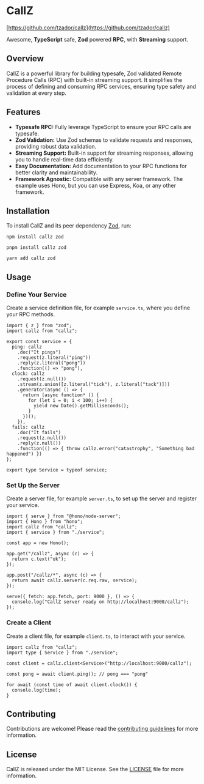 # CallZ

[https://github.com/tzador/callz](https://github.com/tzador/callz)

Awesome, **TypeScript** safe, **Zod** powered **RPC**, with **Streaming** support.

## Overview

CallZ is a powerful library for building typesafe, Zod validated Remote Procedure Calls (RPC) with built-in streaming support. It simplifies the process of defining and consuming RPC services, ensuring type safety and validation at every step.

## Features

- **Typesafe RPC:** Fully leverage TypeScript to ensure your RPC calls are typesafe.
- **Zod Validation:** Use Zod schemas to validate requests and responses, providing robust data validation.
- **Streaming Support:** Built-in support for streaming responses, allowing you to handle real-time data efficiently.
- **Easy Documentation:** Add documentation to your RPC functions for better clarity and maintainability.
- **Framework Agnostic:** Compatible with any server framework. The example uses Hono, but you can use Express, Koa, or any other framework.

## Installation

To install CallZ and its peer dependency [Zod](https://github.com/colinhacks/zod), run:

    npm install callz zod

    pnpm install callz zod

    yarn add callz zod

## Usage

### Define Your Service

Create a service definition file, for example `service.ts`, where you define your RPC methods.

    import { z } from "zod";
    import callz from "callz";

    export const service = {
      ping: callz
        .doc("It pings")
        .request(z.literal("ping"))
        .reply(z.literal("pong"))
        .function(() => "pong"),
      clock: callz
        .request(z.null())
        .stream(z.union([z.literal("tick"), z.literal("tack")]))
        .generator(async () => {
          return (async function* () {
            for (let i = 0; i < 100; i++) {
              yield new Date().getMilliseconds();
            }
          })();
        }),
      fails: callz
        .doc("It fails")
        .request(z.null())
        .reply(z.null())
        .function(() => { throw callz.error("catastrophy", "Something bad happened") })
    };

    export type Service = typeof service;

### Set Up the Server

Create a server file, for example `server.ts`, to set up the server and register your service.

    import { serve } from "@hono/node-server";
    import { Hono } from "hono";
    import callz from "callz";
    import { service } from "./service";

    const app = new Hono();

    app.get("/callz", async (c) => {
      return c.text("ok");
    });

    app.post("/callz/*", async (c) => {
      return await callz.server(c.req.raw, service);
    });

    serve({ fetch: app.fetch, port: 9000 }, () => {
      console.log("CallZ server ready on http://localhost:9000/callz");
    });

### Create a Client

Create a client file, for example `client.ts`, to interact with your service.

    import callz from "callz";
    import type { Service } from "./service";

    const client = callz.client<Service>("http://localhost:9000/callz");

    const pong = await client.ping(); // pong === "pong"

    for await (const time of await client.clock()) {
      console.log(time);
    }

## Contributing

Contributions are welcome! Please read the [contributing guidelines](https://github.com/tzador/callz/blob/main/CONTRIBUTING.md) for more information.

## License

CallZ is released under the MIT License. See the [LICENSE](https://github.com/tzador/callz/blob/main/LICENSE) file for more information.

<link rel="stylesheet" href="https://cdnjs.cloudflare.com/ajax/libs/github-markdown-css/5.5.1/github-markdown-dark.min.css" integrity="sha512-MmL2FuLmm/UH05Ah4JiJwA+G7OCceZDpzGHWqsju4Espzq+9nwQJdQVMNZPd1FNK2H3qDYXdET7HNG7Qm93FEg==" crossorigin="anonymous" referrerpolicy="no-referrer" />
